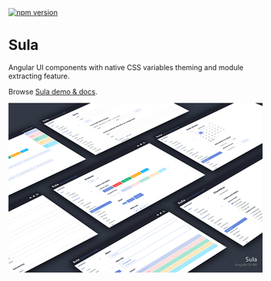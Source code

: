 [![npm version](https://badge.fury.io/js/%40ngx-kit%2Fsula.svg)](https://www.npmjs.com/@ngx-kit/sula)

# Sula

Angular UI components with native CSS variables theming and module extracting feature.

Browse [Sula demo & docs](https://sula.ngx-kit.com).

![](./projects/ui-docs/src/assets/sula-preview.png)
